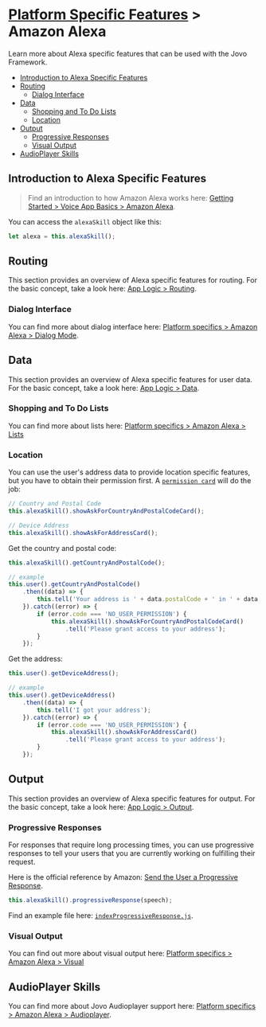 # [Platform Specific Features](../) > Amazon Alexa

Learn more about Alexa specific features that can be used with the Jovo Framework.

* [Introduction to Alexa Specific Features](#introduction-to-alexa-specific-features)
* [Routing](#routing)
  * [Dialog Interface](#dialog-interface)
* [Data](#data)
  * [Shopping and To Do Lists](#shopping-and-to-do-lists)
  * [Location](#location)
* [Output](#output)
  * [Progressive Responses](#progressive-responses)
  * [Visual Output](#visual-output)
* [AudioPlayer Skills](#audioplayer-skills)

## Introduction to Alexa Specific Features

> Find an introduction to how Amazon Alexa works here: [Getting Started > Voice App Basics > Amazon Alexa](../../01_getting-started/voice-app-basics.md/#amazon-alexa).

You can access the `alexaSkill` object like this:

```javascript
let alexa = this.alexaSkill();
```


## Routing

This section provides an overview of Alexa specific features for routing. For the basic concept, take a look here: [App Logic > Routing](../../04_app-logic/01_routing).

### Dialog Interface

You can find more about dialog interface here: [Platform specifics > Amazon Alexa > Dialog Mode](./dialog.md).


## Data

This section provides an overview of Alexa specific features for user data. For the basic concept, take a look here: [App Logic > Data](../../04_app-logic/02_data).

### Shopping and To Do Lists

You can find more about lists here: [Platform specifics > Amazon Alexa > Lists](./lists.md)

### Location

You can use the user's address data to provide location specific features, but you have to obtain their permission first.
A [`permission card`](./visual.md#permission-card) will do the job:

```javascript
// Country and Postal Code
this.alexaSkill().showAskForCountryAndPostalCodeCard();

// Device Address
this.alexaSkill().showAskForAddressCard();
```

Get the country and postal code:

```javascript
this.alexaSkill().getCountryAndPostalCode();

// example
this.user().getCountryAndPostalCode()
    .then((data) => {
        this.tell('Your address is ' + data.postalCode + ' in ' + data.countryCode);
    }).catch((error) => {
        if (error.code === 'NO_USER_PERMISSION') {
            this.alexaSkill().showAskForCountryAndPostalCodeCard()
                .tell('Please grant access to your address');
        }
    });
```

Get the address:

```javascript
this.user().getDeviceAddress();

// example
this.user().getDeviceAddress()
    .then((data) => {
        this.tell('I got your address');
    }).catch((error) => {
        if (error.code === 'NO_USER_PERMISSION') {
            this.alexaSkill().showAskForAddressCard()
                .tell('Please grant access to your address');
        }
    });
```


## Output

This section provides an overview of Alexa specific features for output. For the basic concept, take a look here: [App Logic > Output](../../04_app-logic/03_output).

### Progressive Responses

For responses that require long processing times, you can use progressive responses to tell your users that you are currently working on fulfilling their request.

Here is the official reference by Amazon: [Send the User a Progressive Response](https://developer.amazon.com/docs/custom-skills/send-the-user-a-progressive-response.html).

```javascript
this.alexaSkill().progressiveResponse(speech);
```

Find an example file here: [`indexProgressiveResponse.js`](../../../examples/alexa_specific/appProgressiveResponse.js).

### Visual Output

You can find out more about visual output here: [Platform specifics > Amazon Alexa > Visual](./visual.md)


## AudioPlayer Skills

You can find more about Jovo Audioplayer support here: [Platform specifics > Amazon Alexa > Audioplayer](./audioplayer.md).

